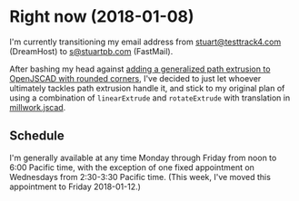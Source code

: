 # Right now (2018-01-08)

I'm currently transitioning my email address from stuart@testtrack4.com (DreamHost) to s@stuartpb.com (FastMail).

After bashing my head against [adding a generalized path extrusion to OpenJSCAD with rounded corners](https://github.com/jscad/csg.js/issues/68), I've decided to just let whoever ultimately tackles path extrusion handle it, and stick to my original plan of using a combination of `linearExtrude` and `rotateExtrude` with translation in [millwork.jscad][].

[millwork.jscad]: https://github.com/stuartpb/millwork.jscad

## Schedule

I'm generally available at any time Monday through Friday from noon to 6:00 Pacific time, with the exception of one fixed appointment on Wednesdays from 2:30-3:30 Pacific time. (This week, I've moved this appointment to Friday 2018-01-12.)
